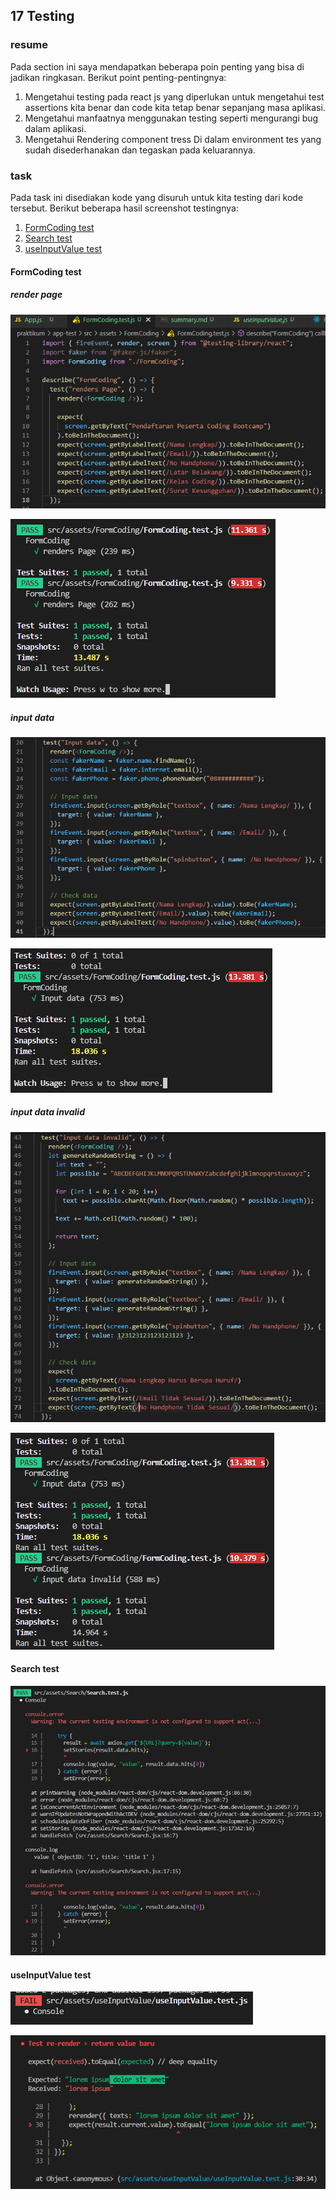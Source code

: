 ## 17 Testing

### resume

Pada section ini saya mendapatkan beberapa poin penting yang bisa di jadikan ringkasan.
Berikut point penting-pentingnya:

1. Mengetahui testing pada react js yang diperlukan untuk mengetahui test assertions kita benar dan code kita tetap benar sepanjang masa aplikasi.
2. Mengetahui manfaatnya menggunakan testing seperti mengurangi bug dalam aplikasi.
3. Mengetahui Rendering component tress Di dalam environment tes yang sudah disederhanakan dan tegaskan pada keluarannya.

### task

Pada task ini disediakan kode yang disuruh untuk kita testing dari kode tersebut. Berikut beberapa hasil screenshot testingnya:

1. [FormCoding test](#formcoding-test)
2. [Search test](#search-test)
3. [useInputValue test](#useinputvalue-test)

#### FormCoding test

##### render page

![](./screenshot/1.PNG)

![](./screenshot/2.PNG)

##### input data

![](./screenshot/3.PNG)

![](./screenshot/4.PNG)

##### input data invalid

![](./screenshot/5.PNG)

![](./screenshot/6.PNG)

#### Search test

![](./screenshot/7.PNG)

#### useInputValue test

![](./screenshot/8.PNG)

![](./screenshot/9.PNG)
